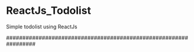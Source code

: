 # ReactJs_Todolist
Simple todolist using ReactJs

#################################################################

